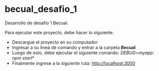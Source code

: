 # becual_desafio_1
Desarrollo de desafio 1 Becual.

Para ejecutar este proyecto, debe hacer lo siguiente:
+ Descargue el proyecto en su computador
+ Ingresar a su linea de comando y entrar a la carpeta **Becual**
+ Luego de esto, debe ejecutar el siguiente comando: **DEBUG=myapp:* npm start**  
+ Finalmente ingrese a la siguiente ruta: <http://localhost:3000>
